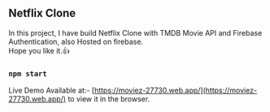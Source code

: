 

## Netflix Clone

In this project, I have build Netflix Clone with TMDB Movie API and Firebase Authentication, also Hosted on firebase.<br/>
Hope you like it.👍

### `npm start`

Live Demo Available at:- [https://moviez-27730.web.app/](https://moviez-27730.web.app/) to view it in the browser.


